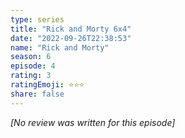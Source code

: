 ```yaml
---
type: series
title: "Rick and Morty 6x4"
date: "2022-09-26T22:38:53"
name: "Rick and Morty"
season: 6
episode: 4
rating: 3
ratingEmoji: ⭐️⭐️⭐️
share: false
---
```


*[No review was written for this episode]*

